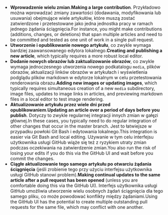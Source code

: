  - <span data-ttu-id="77832-101">**Wprowadzenie wielu zmian**.</span><span class="sxs-lookup"><span data-stu-id="77832-101">**Making a large contribution**.</span></span> <span data-ttu-id="77832-102">Przykładowo można wprowadzać zmiany zawartości (dodawania, modyfikowania lub usuwania) obejmujące wiele artykułów, które muszą zostać zatwierdzone i przetestowane jako jedna jednostka pracy w ramach jednego żądania ściągnięcia.</span><span class="sxs-lookup"><span data-stu-id="77832-102">For instance, you might make contributions (additions, changes, or deletions) that span multiple articles and need to be committed and tested as one unit of work in a single pull request.</span></span> 
 - <span data-ttu-id="77832-103">**Utworzenie i opublikowanie nowego artykułu**, co zwykle wymaga bardziej zaawansowanego edytora lokalnego.</span><span class="sxs-lookup"><span data-stu-id="77832-103">**Creating and publishing a new article**, which typically requires a more robust local editor.</span></span> 
 - <span data-ttu-id="77832-104">**Dodanie nowych obrazów lub zaktualizowanie obrazów**, co zwykle wymaga jednoczesnego utworzenia nowego podkatalogu `media`, plików obrazów, aktualizacji linków obrazów w artykułach i wyświetlenia podglądu plików markdown w edytorze lokalnym w celu przetestowania renderowania obrazu.</span><span class="sxs-lookup"><span data-stu-id="77832-104">**Adding new images or updating images**, which typically requires simultaneous creation of a new `media` subdirectory, image files, updates to image links in articles, and previewing markdown files in a local editor to test image rendering.</span></span>
 - <span data-ttu-id="77832-105">**Aktualizowanie artykułu przez wiele dni przed opublikowaniem**.</span><span class="sxs-lookup"><span data-stu-id="77832-105">**Updating an article over a period of days before you publish**.</span></span> <span data-ttu-id="77832-106">Dotyczy to zwykle regularnej integracji innych zmian w gałęzi głównej.</span><span class="sxs-lookup"><span data-stu-id="77832-106">In these cases, you typically need to do regular integration of other changes that occur in the master branch.</span></span> <span data-ttu-id="77832-107">Jest to łatwiejsze w przypadku powłoki Git Bash i edytowania lokalnego.</span><span class="sxs-lookup"><span data-stu-id="77832-107">This integration is easier via Git Bash and local editing.</span></span> <span data-ttu-id="77832-108">Używanie w tym celu interfejsu użytkownika usługi GitHub wiąże się też z ryzykiem utraty zmian podczas oczekiwania na zatwierdzenie zmian.</span><span class="sxs-lookup"><span data-stu-id="77832-108">You also run the risk of losing your edits if you do this via the GitHub UI and wait before you commit the changes.</span></span>
 - <span data-ttu-id="77832-109">**Ciągłe aktualizowanie tego samego artykułu po otwarciu żądania ściągnięcia** (jeśli zrobienie tego przy użyciu interfejsu użytkownika usługi GitHub stanowi problem).</span><span class="sxs-lookup"><span data-stu-id="77832-109">**Making continual updates to the same article after a pull request has been opened** (unless you are comfortable doing this via the GitHub UI).</span></span> <span data-ttu-id="77832-110">Interfejs użytkownika usługi GitHub umożliwia utworzenie wielu osobnych żądań ściągnięcia dla tego samego pliku, co może powodować konflikty między żądaniami.</span><span class="sxs-lookup"><span data-stu-id="77832-110">Using the GitHub UI has the potential to create multiple outstanding pull requests for the same file, which may conflict with one another.</span></span> 